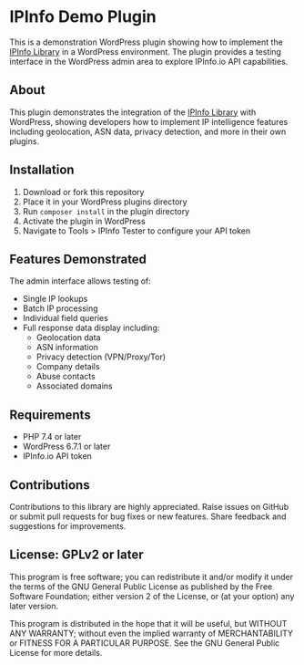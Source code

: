 # IPInfo Demo Plugin

This is a demonstration WordPress plugin showing how to implement the [IPInfo Library](https://github.com/arraypress/ipinfo) in a WordPress environment. The plugin provides a testing interface in the WordPress admin area to explore IPInfo.io API capabilities.

## About

This plugin demonstrates the integration of the [IPInfo Library](https://github.com/arraypress/ipinfo) with WordPress, showing developers how to implement IP intelligence features including geolocation, ASN data, privacy detection, and more in their own plugins.

## Installation

1. Download or fork this repository
2. Place it in your WordPress plugins directory
3. Run `composer install` in the plugin directory
4. Activate the plugin in WordPress
5. Navigate to Tools > IPInfo Tester to configure your API token

## Features Demonstrated

The admin interface allows testing of:
- Single IP lookups
- Batch IP processing
- Individual field queries
- Full response data display including:
    - Geolocation data
    - ASN information
    - Privacy detection (VPN/Proxy/Tor)
    - Company details
    - Abuse contacts
    - Associated domains

## Requirements

- PHP 7.4 or later
- WordPress 6.7.1 or later
- IPInfo.io API token

## Contributions

Contributions to this library are highly appreciated. Raise issues on GitHub or submit pull requests for bug fixes or new features. Share feedback and suggestions for improvements.

## License: GPLv2 or later

This program is free software; you can redistribute it and/or modify it under the terms of the GNU General Public License as published by the Free Software Foundation; either version 2 of the License, or (at your option) any later version.

This program is distributed in the hope that it will be useful, but WITHOUT ANY WARRANTY; without even the implied warranty of MERCHANTABILITY or FITNESS FOR A PARTICULAR PURPOSE. See the GNU General Public License for more details.